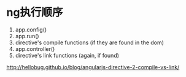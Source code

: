 # ng执行顺序
1. app.config()
1. app.run()
1. directive's compile functions (if they are found in the dom)
1. app.controller()
1. directive's link functions (again, if found)





http://hellobug.github.io/blog/angularjs-directive-2-compile-vs-link/
